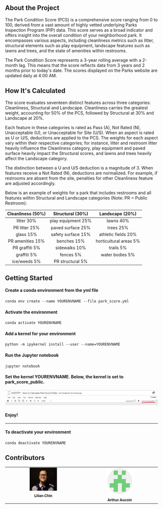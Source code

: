 ## About the Project
The Park Condition Score (PCS) is a comprehensive score ranging from 0 to 100, derived from a vast amount of highly vetted underlying Parks Inspection Program (PIP) data. This score serves as a broad indicator and offers insight into the overall condition of your neighborhood park. It encompasses various aspects, including cleanliness metrics such as litter, structural elements such as play equipment, landscape features such as lawns and trees, and the state of amenities within restrooms.

The Park Condition Score represents a 3-year rolling average with a 2-month lag. This means that the score reflects data from 3 years and 2 months prior to today's date. The scores displayed on the Parks website are updated daily at 4:00 AM.


## How It's Calculated
The score evaluates seventeen distinct features across three categories: Cleanliness, Structural and Landscape. Cleanliness carries the greatest weight, accounting for 50% of the PCS, followed by Structural at 30% and Landscape at 20%. 

Each feature in these categories is rated as Pass (A), Not Rated (N), Unacceptable (U), or Unacceptable for Site (U/S). When an aspect is rated as U or U/S, deductions are applied to the PCS.  The weights for each aspect vary within their respective categories; for instance, litter and restroom litter heavily influence the Cleanliness category, play equipment and paved surface heavily impact the Structural scores, and lawns and trees heavily affect the Landscape category. 

The distinction between a U and U/S deduction is a magnitude of 3. When features receive a Not Rated (N), deductions are normalized. For example, if restrooms are absent from the site, penalties for other Cleanliness feature are adjusted accordingly.  

Below is an example of weights for a park that includes restrooms and all features within Structural and Landscape categories (Note: PR = Public Restroom):

<div align="center">
  
| Cleanliness (50%)    | Structural (30%) |  Landscape (20%)
| :--------: | :-------: | :--------: |
| litter 30%  | play equipment 25%    |  lawns 40% |
| PR litter 25% | paved surface 25%     | trees 25% |
| glass 15%    | safety surface 15%    |  athletic fields 20% |
| PR amenities 15% | benches 15% | horticultural areas 5% | 
| PR graffiti 5% | sidewalks 10% | trails 5% | 
| graffiti 5% | fences 5% | water bodies 5% | 
| ice/weeds 5% | PR structural 5% |    |

</div>



## Getting Started

#### Create a conda environment from the yml file

```
conda env create --name YOURENVNAME --file park_score.yml
```

#### Activate the environment
```
conda activate YOURENVNAME
```

#### Add a kernel for your environment
```
python -m ipykernel install --user --name=YOURENVNAME
```

#### Run the Jupyter notebook
```
jupyter notebook
```

#### Set the kernel YOURENVNAME. Below, the kernel is set to park_score_public.
![Select Kernel](media/SelectKernel.jpg)


#### Enjoy!

-----------------------------------------------------------

#### To deactivate your environment
```
conda deactivate YOURENVNAME
```

## Contributors
<table>
  <tbody>
    <td align="center" valign="top" width="14.28%"><a href="http://github.com/lilianchin6"><img src="media/LilianIcon.png" width="90px;"  alt="Lilian Chin"/><br /><sub><b>Lilian Chin</b></sub></a><br /></td>
    <td align="center" valign="top" width="14.28%"><a href="https://github.com/amaucoin"><img src="media/ArthurIcon.jpg" width="90px;" height="90px;" alt="Arthur Aucoin"/><br /><sub><b>Arthur Aucoin</b></sub></a><br /></td>
  </tbody>
</table>

